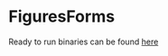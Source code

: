 # FiguresForms
Ready to run binaries can be found [here](https://github.com/zlatozarBG/FiguresForms/releases) 
